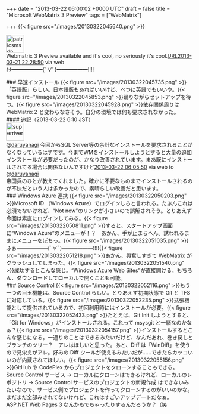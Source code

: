 
+++
date = "2013-03-22 06:00:02 +0000 UTC"
draft = false
title = "Microsoft WebMatrix 3 Preview"
tags = ["WebMatrix"]

+++
{{< figure src="/images/20130322045640.png"  >}}<div class="twitter-detail twitter-detail-left"><div class="twitter-detail-user"><a class="twitter-user-screen-name" href="http://twitter.com/patricsmsdn"><img src="http://a0.twimg.com/profile_images/2512925620/vqpbjhcbtkq8rwfkhss4_normal.jpeg" alt="patricsmsdn" height="48" width="48"/></a></div><div class="twitter-detail-tweet">      Webmatrix 3 Preview available and it&#39;s cool, no seriously it&#39;s cool.<a class="twitter-tweet-url" href="http://t.co/TvNagkwlnw" target="_top"><span>URL</span></a><a href="http://twitter.com/patricsmsdn/status/314730319263698944" class="twitter-detail-info-permalink"><span class="twitter-detail-info-date">2013-03-21</span> <span class="twitter-detail-info-time">22:28:50</span></a> <span class="twitter-detail-info-source">via web</span></div></div>ｷﾀ━━━━━━(ﾟ∀ﾟ)━━━━━━!!!!

<div class="section">
    ### 早速インストール
    {{< figure src="/images/20130322045735.png"  >}}「英語版」らしい。日本語版もあればいいけど、べつに英語でもいいや。{{< figure src="/images/20130322045853.png"  >}}踊りながらセットアップを待つ。{{< figure src="/images/20130322045928.png"  >}}依存関係周りは WebMatrix 2 と変わらなさそう。自分の環境では何も要求されなかった。

<div class="section">
    #### 追記（2013-03-22 6:10 JST）
    <div class="twitter-detail twitter-detail-left"><div class="twitter-detail-user"><a class="twitter-user-screen-name" href="http://twitter.com/superriver"><img src="http://a0.twimg.com/profile_images/611413065/trooper_normal.jpg" alt="superriver" height="48" width="48"/></a></div><div class="twitter-detail-tweet">      @<a class="twitter-user-screen-name" href="http://twitter.com/daruyanagi" target="_top">daruyanagi</a> 今回からSQL Server等の余計なインストールを要求されることがなくなっているはずです。今までWMをインストールしようとすると大量の追加インストールが必要だったのが、かなり改善されています。まあ既にインストールされてる場合は関係ないんですけど<a href="http://twitter.com/superriver/status/314845330191568898" class="twitter-detail-info-permalink"><span class="twitter-detail-info-date">2013-03-22</span> <span class="twitter-detail-info-time">06:05:50</span></a> <span class="twitter-detail-info-source">via web</span> to @<a href="http://twitter.com/daruyanagi/status/314843886386298880" class="twitter-user-screen-name">daruyanagi</a></div></div>帝国兵のひとが教えてくれました。確かに不要なものまでインストールされるのが不快だという人は多かったので、素晴らしい改善だと思います。

</div>
</div>
<div class="section">
    ### Windows Azure 連携
    {{< figure src="/images/20130322050203.png"  >}}Microsoft ID （Windows Azure）でログインしろと言われる。たぶんこれは必須でないけれど、“Not now”のリンクが小さいので誤解されそう。とりあえず今回は素直にログインしてみる。{{< figure src="/images/20130322050811.png"  >}}すると、スタートアップ画面に“Windows Azure”のメニューが！？　あかん、手が止まらへん。誘われるままにメニューをぽちっ。{{< figure src="/images/20130322051035.png"  >}}ふぁ━━━━━━(ﾟ∀ﾟ)━━━━━━!!!!{{< figure src="/images/20130322051218.png"  >}}あかん、興奮しすぎて WebMatrix がクラッシュしてしまった。{{< figure src="/images/20130322051540.png"  >}}成功するとこんな感じ。“Windows Azure Web Sites”が直接開ける。もちろん、ダウンロードしてローカルで開くことも可能。

</div>
<div class="section">
    ### Source Control
    {{< figure src="/images/20130322052116.png"  >}}もう一つの目玉機能は、Source Control らしい。とりあえず初期状態で Git と TFS に対応している。{{< figure src="/images/20130322052235.png"  >}}拡張機能として提供されているので、初回利用時にはインストールが必要。{{< figure src="/images/20130322052433.png"  >}}たとえば、Git Init しようとすると、「Git for Windows」がインストールされる。これって msysgit と一緒なのかなぁ？{{< figure src="/images/20130322054157.png"  >}}インストールするとこんな感じになる。一通りのことはできるみたいだけど、なんだあれ、巻き戻しとブランチのツリー？　アレはほしいと思った。あと、Diff は「WinDiff」を使うので見栄えがアレ。好みの Diff ツールが使えるみたいだが……できたらカッコいいのが内蔵されてほしい。{{< figure src="/images/20130322055156.png"  >}}GitHub や CodePlex からプロジェクトをクローンすることもできる。Source Control サービス → ローカルにクローンはできるけれど、ローカルのレポジトリ → Source Control サービスのプロジェクトの新規作成 はできないみたいなので、サービス側でプロジェクトを作ってクローンするのがいいのかな。まだまだ全部みきれてないけれど、これはすごいアップデートだなぁ。ASP.NET Web Pages 3 なんかもでちゃったりするんだろうか？（笑

</div>


